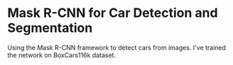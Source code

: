 # Mask R-CNN for Car Detection and Segmentation
 
 Using the Mask R-CNN framework to detect cars from images. I've trained the network on BoxCars116k dataset.
